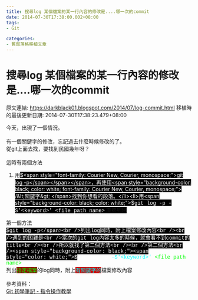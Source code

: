 ```yaml
---
title: 搜尋log 某個檔案的某一行內容的修改是....哪一次的commit
date: 2014-07-30T17:38:00.002+08:00
tags: 
- Git

categories:
- 舊部落格移植文章
---
```


# 搜尋log 某個檔案的某一行內容的修改是....哪一次的commit

原文連結: https://darkblack01.blogspot.com/2014/07/log-commit.html
移植時的最後更新日期: 2014-07-30T17:38:23.479+08:00

今天，出現了一個情況。<br /><br />有一個關鍵字的修改，忘記過去什麼時候修改的了。<br />從git上面去找，要找到民國幾年呀？<br /><br />這時有兩個方法<br /><ol><li>用<span style="background-color: black;"><span style="color: white;">$<span style="font-family: Courier New, Courier, monospace;">git log -p</span></span></span>，再使用<span style="background-color: black; color: white; font-family: Courier New, Courier, monospace;"> /&lt;關鍵字&gt; </span>找到你想看的段落。</li><li>用<span style="background-color: black; color: white;">$<span style="font-family: Courier New, Courier, monospace;">git log -p -S'&lt;keyword&gt;' &lt;file path name&gt;</span></span> 直接列出</li></ol>第一個方法<br /><span style="background-color: black; color: white; font-family: Courier New, Courier, monospace;">$git log -p</span><br />列出log同時，附上檔案修改內容<br /><br />遇到的困難是<br />當次的git log內容太多的時候，就會看不到commit的title<br /><br />所以就找了第二個方法<br /><br />第二個方法<br /><span style="background-color: black;"><span style="color: white;">$</span><span style="font-family: Courier New, Courier, monospace;"><span style="color: white;">git log -p </span><span style="color: cyan;">-S'&lt;keyword&gt;'</span><span style="color: white;"> </span><span style="color: lime;">&lt;file path name&gt;</span></span></span><br />列出<span style="background-color: #990000; color: lime;">指定檔案</span>的log同時，附上<span style="background-color: #cc0000; color: cyan;">有關鍵字的</span>檔案修改內容<br /><br />參考資料：<br /><a href="http://blog.longwin.com.tw/2009/05/git-learn-initial-command-2009/" target="_blank">Git 初學筆記 - 指令操作教學</a>
